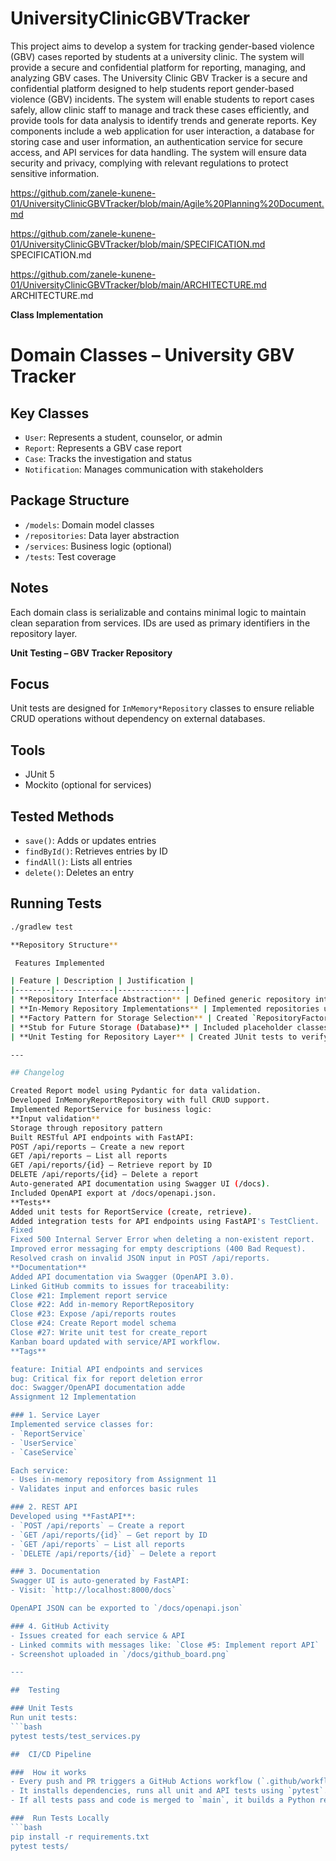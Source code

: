 # UniversityClinicGBVTracker
This project aims to develop a system for tracking gender-based violence (GBV) cases reported by students at a university clinic. The system will provide a secure and confidential platform for reporting, managing, and analyzing GBV cases.
The University Clinic GBV Tracker is a secure and confidential platform designed to help students report gender-based violence (GBV) incidents. The system will enable students to report cases safely, allow clinic staff to manage and track these cases efficiently, and provide tools for data analysis to identify trends and generate reports. Key components include a web application for user interaction, a database for storing case and user information, an authentication service for secure access, and API services for data handling. The system will ensure data security and privacy, complying with relevant regulations to protect sensitive information.

https://github.com/zanele-kunene-01/UniversityClinicGBVTracker/blob/main/Agile%20Planning%20Document.md

https://github.com/zanele-kunene-01/UniversityClinicGBVTracker/blob/main/SPECIFICATION.md SPECIFICATION.md

https://github.com/zanele-kunene-01/UniversityClinicGBVTracker/blob/main/ARCHITECTURE.md ARCHITECTURE.md


 **Class Implementation**

# Domain Classes – University GBV Tracker

## Key Classes
- `User`: Represents a student, counselor, or admin
- `Report`: Represents a GBV case report
- `Case`: Tracks the investigation and status
- `Notification`: Manages communication with stakeholders

## Package Structure
- `/models`: Domain model classes
- `/repositories`: Data layer abstraction
- `/services`: Business logic (optional)
- `/tests`: Test coverage

## Notes
Each domain class is serializable and contains minimal logic to maintain clean separation from services. IDs are used as primary identifiers in the repository layer.

**Unit Testing – GBV Tracker Repository** 

## Focus
Unit tests are designed for `InMemory*Repository` classes to ensure reliable CRUD operations without dependency on external databases.

## Tools
- JUnit 5
- Mockito (optional for services)

## Tested Methods
- `save()`: Adds or updates entries
- `findById()`: Retrieves entries by ID
- `findAll()`: Lists all entries
- `delete()`: Deletes an entry

## Running Tests

```bash
./gradlew test

**Repository Structure**

 Features Implemented

| Feature | Description | Justification |
|--------|-------------|---------------|
| **Repository Interface Abstraction** | Defined generic repository interfaces for key entities (e.g., `ReportRepository`, `UserRepository`). | Promotes **code reusability**, **loose coupling**, and easier unit testing. |
| **In-Memory Repository Implementations** | Implemented repositories using `HashMap` for runtime data storage. | Enables **quick development** and **testability** without requiring a database. |
| **Factory Pattern for Storage Selection** | Created `RepositoryFactory` to dynamically instantiate repository types. | **Encapsulates object creation** and allows **extensibility** for future storage backends. |
| **Stub for Future Storage (Database)** | Included placeholder classes for database repositories (e.g., `DatabaseReportRepository`). | **Future-proofs** the system by planning for external storage integration. |
| **Unit Testing for Repository Layer** | Created JUnit tests to verify in-memory CRUD operations. | Ensures **reliability**, **test coverage**, and **early detection** of defects. |

---

## Changelog

Created Report model using Pydantic for data validation.
Developed InMemoryReportRepository with full CRUD support.
Implemented ReportService for business logic:
**Input validation**
Storage through repository pattern
Built RESTful API endpoints with FastAPI:
POST /api/reports — Create a new report
GET /api/reports — List all reports
GET /api/reports/{id} — Retrieve report by ID
DELETE /api/reports/{id} — Delete a report
Auto-generated API documentation using Swagger UI (/docs).
Included OpenAPI export at /docs/openapi.json.
**Tests**
Added unit tests for ReportService (create, retrieve).
Added integration tests for API endpoints using FastAPI's TestClient.
Fixed
Fixed 500 Internal Server Error when deleting a non-existent report.
Improved error messaging for empty descriptions (400 Bad Request).
Resolved crash on invalid JSON input in POST /api/reports.
**Documentation**
Added API documentation via Swagger (OpenAPI 3.0).
Linked GitHub commits to issues for traceability:
Close #21: Implement report service
Close #22: Add in-memory ReportRepository
Close #23: Expose /api/reports routes
Close #24: Create Report model schema
Close #27: Write unit test for create_report
Kanban board updated with service/API workflow.
**Tags**

feature: Initial API endpoints and services
bug: Critical fix for report deletion error
doc: Swagger/OpenAPI documentation adde
Assignment 12 Implementation

### 1. Service Layer
Implemented service classes for:
- `ReportService`
- `UserService`
- `CaseService`

Each service:
- Uses in-memory repository from Assignment 11
- Validates input and enforces basic rules

### 2. REST API
Developed using **FastAPI**:
- `POST /api/reports` – Create a report
- `GET /api/reports/{id}` – Get report by ID
- `GET /api/reports` – List all reports
- `DELETE /api/reports/{id}` – Delete a report

### 3. Documentation
Swagger UI is auto-generated by FastAPI:
- Visit: `http://localhost:8000/docs`

OpenAPI JSON can be exported to `/docs/openapi.json`

### 4. GitHub Activity
- Issues created for each service & API
- Linked commits with messages like: `Close #5: Implement report API`
- Screenshot uploaded in `/docs/github_board.png`

---

##  Testing

### Unit Tests
Run unit tests:
```bash
pytest tests/test_services.py

##  CI/CD Pipeline

###  How it works
- Every push and PR triggers a GitHub Actions workflow (`.github/workflows/ci.yml`).
- It installs dependencies, runs all unit and API tests using `pytest`.
- If all tests pass and code is merged to `main`, it builds a Python release package (`dist/*.whl`) and uploads it as an artifact.

###  Run Tests Locally
```bash
pip install -r requirements.txt
pytest tests/



